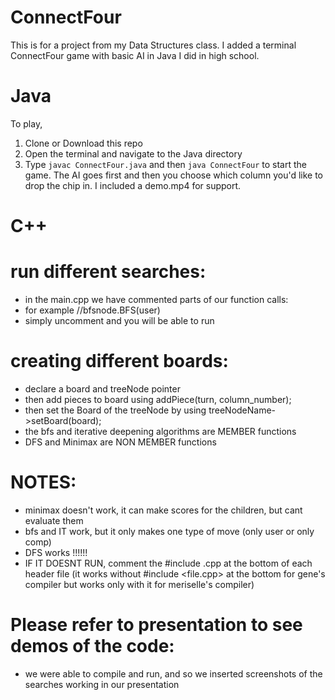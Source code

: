 # ConnectFour
This is for a project from my Data Structures class. I added a terminal ConnectFour game with basic AI in Java I did in high school.

# Java
To play, 
1. Clone or Download this repo
2. Open the terminal and navigate to the Java directory
3. Type `javac ConnectFour.java` and then `java ConnectFour` to start the game.
The AI goes first and then you choose which column you'd like to drop the chip in. I included a demo.mp4 for support.

# C++
# run different searches:
- in the main.cpp we have commented parts of our function calls:
- for example //bfsnode.BFS(user)
- simply uncomment and you will be able to run

# creating different boards:
- declare a board and treeNode pointer
- then add pieces to board using addPiece(turn, column_number); 
- then set the Board of the treeNode by using treeNodeName->setBoard(board);
- the bfs and iterative deepening algorithms are MEMBER functions
- DFS and Minimax are NON MEMBER functions

# NOTES:
- minimax doesn't work, it can make scores for the children, but cant evaluate them
- bfs and IT work, but it only makes one type of move (only user or only comp)
- DFS works !!!!!!
- IF IT DOESNT RUN, comment the #include <file>.cpp  at the bottom of each header file
  (it works without #include <file.cpp> at the bottom for gene's compiler but works only with it for meriselle's compiler)

# Please refer to presentation to see demos of the code:
- we were able to compile and run, and so we inserted screenshots of the searches working in our presentation
